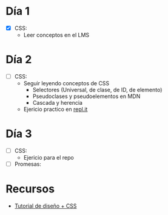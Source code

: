 # Día 1
- [X] CSS:
  - Leer conceptos en el LMS
  
# Día 2
- [ ] CSS:
  - Seguir leyendo conceptos de CSS
    - Selectores (Universal, de clase, de ID, de elemento)
    - Pseudoclases y pseudoelementos en MDN
    - Cascada y herencia
  - Ejericio practico en [repl.it](https://repl.it/join/xzdnelqa-paulalenisb)
  
 # Día 3
- [ ] CSS:
  - Ejericio para el repo
 - [ ] Promesas:
  
# Recursos
- [Tutorial de diseño + CSS](https://frontendmasters.com/courses/design-for-developers/)
